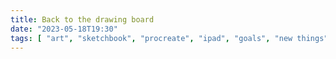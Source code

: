 ```yaml
---
title: Back to the drawing board
date: "2023-05-18T19:30"
tags: [ "art", "sketchbook", "procreate", "ipad", "goals", "new things" ]
---
```

